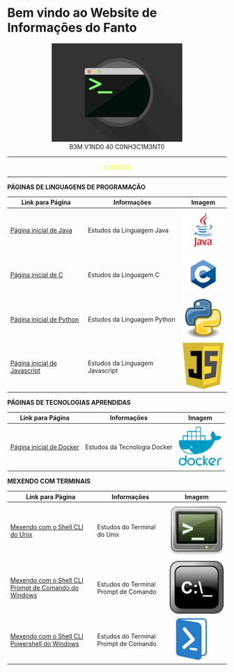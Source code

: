 # Bem vindo ao Website de Informações do Fanto

<center>
  <img src="img/terminal.gif" width="300">
</center>

<center>
    B3M V1ND0 40 C0NH3C1M3NT0
</center>

---

<center>
<code style="color:yellow">GLOSSÁRIO</code>
</center>

---

**PÁGINAS DE LINGUAGENS DE PROGRAMAÇÃO**

Link para Página|Informações|Imagem
|---|---|---|
[Página inicial de Java](pages/prog_java/home.md)|Estudos da Linguagem Java|<img src="img/java-icon.jpg" width="100">
[Página inicial de C](pages/prog_c/home.md)| Estudos da Linguagem C|<img src="img/c-icon.png" width="100">
[Página inicial de Python](pages/prog_python/home.md)| Estudos da Linguagem Python|<img src="img/python-icon.jpg" width="100">
[Página inicial de Javascript](pages/prog_javascript/home.md)| Estudos da Linguagem Javascript|<img src="img/js-icon.png" width="100">

**PÁGINAS DE TECNOLOGIAS APRENDIDAS**

Link para Página|Informações|Imagem
|---|---|---|
[Página inicial de Docker](pages/org_docker/home.md)| Estudos da Tecnologia Docker|<img src="img/docker-icon.png" width="100">


**MEXENDO COM TERMINAIS**

Link para Página|Informações|Imagem
|---|---|---|
[Mexendo com o Shell CLI do Unix](pages/term_linux/home.md)| Estudos do Terminal do Unix|<img src="img/linux-terminal.png" width="250">
[Mexendo com o Shell CLI Prompt de Comando do Windows](pages/term_prompt/home.md)| Estudos do Terminal Prompt de Comando|<img src="img/win-terminal.png" width="150">
[Mexendo com o Shell CLI Powershell do Windows](pages/term_powershell/home.md)| Estudos do Terminal Prompt de Comando|<img src="img/power-terminal.png" width="100">